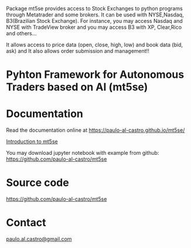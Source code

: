 Package mt5se provides access to Stock Exchanges to python programs through Metatrader and some brokers. It can be used with NYSE,Nasdaq, B3(Brazilian Stock Exchange). For instance, you may access Nasdaq and NYSE with TradeView broker and you may access B3 with XP, Clear,Rico and others...

It allows access to price data (open, close, high, low) and book data (bid, ask) and It also allows order submission and management!!

Pyhton Framework for Autonomous Traders based on AI (mt5se)
==========================================


Documentation
=============

Read the documentation online at https://paulo-al-castro.github.io/mt5se/


<a href="https://paulo-al-castro.github.io/mt5se/intro.html"> Introduction to mt5se</a>

You may download jupyter notebook with example from github: https://github.com/paulo-al-castro/mt5se

Source code
===========

https://github.com/paulo-al-castro/mt5se

Contact
=======

paulo.al.castro@gmail.com
